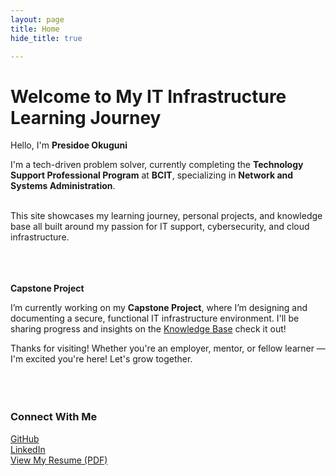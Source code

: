 ```yaml
---
layout: page
title: Home
hide_title: true

---
```


# Welcome to My IT Infrastructure Learning Journey

Hello, I'm **Presidoe Okuguni**

I'm a tech-driven problem solver, currently completing the **Technology Support Professional Program** at **BCIT**, specializing in **Network and Systems Administration**.
<br><br>

This site showcases my learning journey, personal projects, and knowledge base all built around my passion for IT support, cybersecurity, and cloud infrastructure.
</br></br>
<br><br>

**Capstone Project**

I’m currently working on my **Capstone Project**, where I’m designing and documenting a secure, functional IT infrastructure environment. I'll be sharing progress and insights on the [Knowledge Base](/blog) check it out!


Thanks for visiting! Whether you're an employer, mentor, or fellow learner — I'm excited you're here! Let's grow together. 
<br><br>
<br><br>

### Connect With Me

[GitHub](https://github.com/presideookuguni)  
[LinkedIn](https://www.linkedin.com/in/presidoe-okuguni)  
[View My Resume (PDF)](https://yourdomain.com/resume.pdf) <!-- Update with your actual link -->


